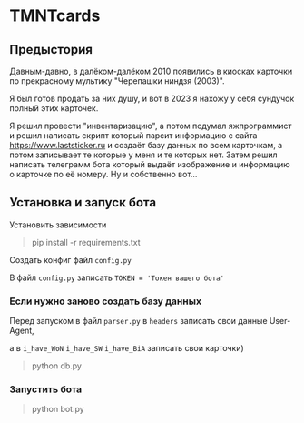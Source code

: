 # TMNTcards
## Предыстория
Давным-давно, в далёком-далёком 2010 появились в киосках карточки по прекрасному мультику "Черепашки ниндзя (2003)".

Я был готов продать за них душу, и вот в 2023 я нахожу у себя сундучок полный этих карточек.

Я решил провести "инвентаризацию", а потом подумал яжпрограммист и решил написать скрипт который парсит информацию с сайта https://www.laststicker.ru и создаёт базу данных по всем карточкам, а потом записывает те которые у меня и те которых нет. Затем решил написать телеграмм бота который выдаёт изображение и информацию о карточке по её номеру. Ну и собственно вот...

## Установка и запуск бота

Установить зависимости
> pip install -r requirements.txt

Создать конфиг файл `config.py`

В файл `config.py` записать `TOKEN = 'Токен вашего бота'`

### Если нужно заново создать базу данных

Перед запуском в файл `parser.py` в `headers` записать свои данные User-Agent, 

а в `i_have_WoN` `i_have_SW` `i_have_BiA` записать свои карточки)
> python db.py

### Запустить бота 
> python bot.py

